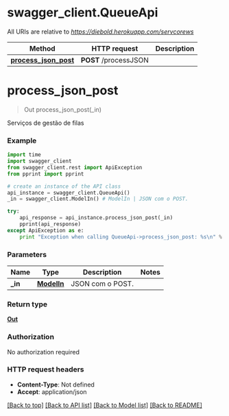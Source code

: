 # swagger_client.QueueApi

All URIs are relative to *https://diebold.herokuapp.com/servcorews*

Method | HTTP request | Description
------------- | ------------- | -------------
[**process_json_post**](QueueApi.md#process_json_post) | **POST** /processJSON | 


# **process_json_post**
> Out process_json_post(_in)



Serviços de gestão de filas 

### Example 
```python
import time
import swagger_client
from swagger_client.rest import ApiException
from pprint import pprint

# create an instance of the API class
api_instance = swagger_client.QueueApi()
_in = swagger_client.ModelIn() # ModelIn | JSON com o POST.

try: 
    api_response = api_instance.process_json_post(_in)
    pprint(api_response)
except ApiException as e:
    print "Exception when calling QueueApi->process_json_post: %s\n" % e
```

### Parameters

Name | Type | Description  | Notes
------------- | ------------- | ------------- | -------------
 **_in** | [**ModelIn**](ModelIn.md)| JSON com o POST. | 

### Return type

[**Out**](Out.md)

### Authorization

No authorization required

### HTTP request headers

 - **Content-Type**: Not defined
 - **Accept**: application/json

[[Back to top]](#) [[Back to API list]](../README.md#documentation-for-api-endpoints) [[Back to Model list]](../README.md#documentation-for-models) [[Back to README]](../README.md)

